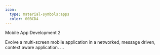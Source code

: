 ```yaml
---
icon:
  type: material-symbols:apps
  color: 00BCD4
---
```


Mobile App Development 2

Evolve a multi-screen mobile application in a networked, message driven, context aware application.  ... 
